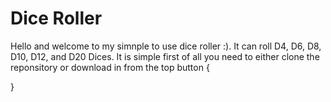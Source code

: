 # **Dice Roller**
Hello and welcome to my simnple to use dice roller :). It can roll D4, D6, D8, D10, D12, and D20 Dices.
It is simple first of all you need to either clone the reponsitory or download in from the top button
{

}
